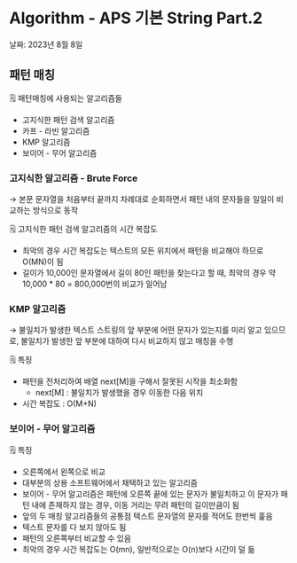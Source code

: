 # Algorithm - APS 기본 String Part.2

날짜: 2023년 8월 8일

## 패턴 매칭

<aside>
🗒️ 패턴매칭에 사용되는 알고리즘들

- 고지식한 패턴 검색 알고리즘
- 카프 - 라빈 알고리즘
- KMP 알고리즘
- 보이어 - 무어 알고리즘
</aside>

### 고지식한 알고리즘 - Brute Force

→ 본문 문자열을 처음부터 끝까지 차례대로 순회하면서 패턴 내의 문자들을 일일이 비교하는 방식으로 동작

<aside>
🗒️ 고지식한 패턴 검색 알고리즘의 시간 복잡도

- 최악의 경우 시간 복잡도는 텍스트의 모든 위치에서 패턴을 비교해야 하므로 O(MN)이 됨
- 길이가 10,000인 문자열에서 길이 80인 패턴을 찾는다고 할 때, 최악의 경우 약 10,000 * 80 = 800,000번의 비교가 일어남
</aside>

### KMP 알고리즘

→ 불일치가 발생한 텍스트 스트링의 앞 부분에 어떤 문자가 있는지를 미리 알고 있으므로, 불일치가 발생한 앞 부분에 대하여 다시 비교하지 않고 매칭을 수행

<aside>
🗒️ 특징

- 패턴을 전처리하여 배열 next[M]을 구해서 잘못된 시작을 최소화함
    - next[M] : 불일치가 발생했을 경우 이동한 다음 위치
- 시간 복잡도 : O(M+N)
</aside>

### 보이어 - 무어 알고리즘

<aside>
🗒️ 특징

- 오른쪽에서 왼쪽으로 비교
- 대부분의 상용 소프트웨어에서 채택하고 있는 알고리즘
- 보이어 - 무어 알고리즘은 패턴에 오른쪽 끝에 있는 문자가 불일치하고 이 문자가 패턴 내에 존재하지 않는 경우, 이동 거리는 무려 패턴의 길이만큼이 됨
- 앞의 두 매칭 알고리즘들의 공통점 텍스트 문자열의 문자를 적어도 한번씩 훑음
- 텍스트 문자를 다 보지 않아도 됨
- 패턴의 오른쪽부터 비교할 수 있음
- 최악의 경우 시간 복잡도는 O(mn), 일반적으로는 O(n)보다 시간이 덜 듦
</aside>